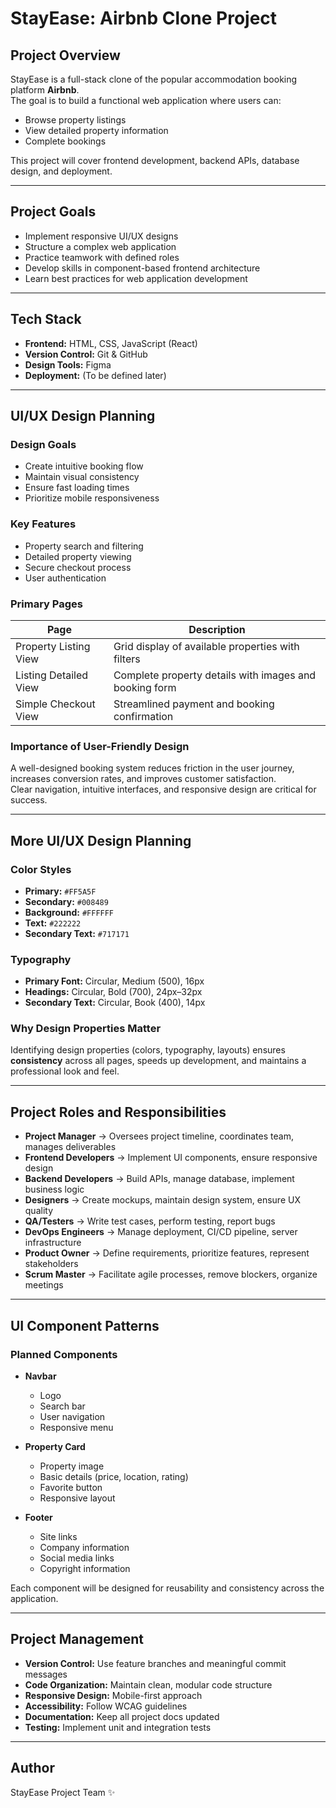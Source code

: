 # StayEase: Airbnb Clone Project

## Project Overview
StayEase is a full-stack clone of the popular accommodation booking platform **Airbnb**.  
The goal is to build a functional web application where users can:

- Browse property listings
- View detailed property information
- Complete bookings

This project will cover frontend development, backend APIs, database design, and deployment.

---

## Project Goals
- Implement responsive UI/UX designs
- Structure a complex web application
- Practice teamwork with defined roles
- Develop skills in component-based frontend architecture
- Learn best practices for web application development

---

## Tech Stack
- **Frontend:** HTML, CSS, JavaScript (React)
- **Version Control:** Git & GitHub
- **Design Tools:** Figma
- **Deployment:** (To be defined later)

---

## UI/UX Design Planning

### Design Goals
- Create intuitive booking flow  
- Maintain visual consistency  
- Ensure fast loading times  
- Prioritize mobile responsiveness  

### Key Features
- Property search and filtering  
- Detailed property viewing  
- Secure checkout process  
- User authentication  

### Primary Pages

| Page                  | Description                                                   |
|-----------------------|---------------------------------------------------------------|
| Property Listing View | Grid display of available properties with filters             |
| Listing Detailed View | Complete property details with images and booking form        |
| Simple Checkout View  | Streamlined payment and booking confirmation                  |

### Importance of User-Friendly Design
A well-designed booking system reduces friction in the user journey, increases conversion rates, and improves customer satisfaction.  
Clear navigation, intuitive interfaces, and responsive design are critical for success.

---

## More UI/UX Design Planning

### Color Styles
- **Primary:** `#FF5A5F`  
- **Secondary:** `#008489`  
- **Background:** `#FFFFFF`  
- **Text:** `#222222`  
- **Secondary Text:** `#717171`  

### Typography
- **Primary Font:** Circular, Medium (500), 16px  
- **Headings:** Circular, Bold (700), 24px–32px  
- **Secondary Text:** Circular, Book (400), 14px  

### Why Design Properties Matter
Identifying design properties (colors, typography, layouts) ensures **consistency** across all pages, speeds up development, and maintains a professional look and feel.

---

## Project Roles and Responsibilities

- **Project Manager** → Oversees project timeline, coordinates team, manages deliverables  
- **Frontend Developers** → Implement UI components, ensure responsive design  
- **Backend Developers** → Build APIs, manage database, implement business logic  
- **Designers** → Create mockups, maintain design system, ensure UX quality  
- **QA/Testers** → Write test cases, perform testing, report bugs  
- **DevOps Engineers** → Manage deployment, CI/CD pipeline, server infrastructure  
- **Product Owner** → Define requirements, prioritize features, represent stakeholders  
- **Scrum Master** → Facilitate agile processes, remove blockers, organize meetings  

---

## UI Component Patterns

### Planned Components
- **Navbar**
  - Logo
  - Search bar
  - User navigation
  - Responsive menu

- **Property Card**
  - Property image
  - Basic details (price, location, rating)
  - Favorite button
  - Responsive layout

- **Footer**
  - Site links
  - Company information
  - Social media links
  - Copyright information  

Each component will be designed for reusability and consistency across the application.

---

## Project Management
- **Version Control:** Use feature branches and meaningful commit messages  
- **Code Organization:** Maintain clean, modular code structure  
- **Responsive Design:** Mobile-first approach  
- **Accessibility:** Follow WCAG guidelines  
- **Documentation:** Keep all project docs updated  
- **Testing:** Implement unit and integration tests  

---

## Author
StayEase Project Team ✨  
